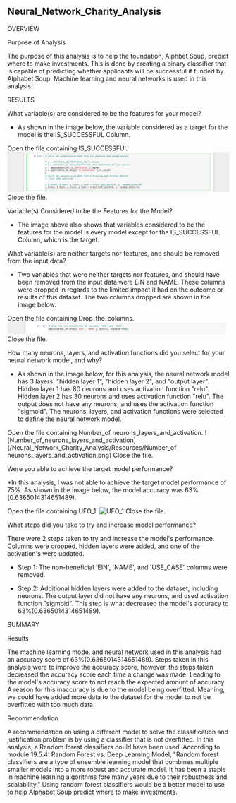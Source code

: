 ## Neural_Network_Charity_Analysis

OVERVIEW

Purpose of Analysis

The purpose of this analysis is to help the foundation, Alphbet Soup, predict where to make investments. This is done by creating a binary classifier that is capable of predicting whether applicants will be successful if funded by Alphabet Soup. Machine learning and neural networks is used in this analysis.

RESULTS

What variable(s) are considered to be the features for your model?

* As shown in the image below, the variable considered as a target for the model is the IS_SUCCESSFUL Column.

Open the file containing IS_SUCCESSFUl.
![IS_SUCCESSFUL](/Neural_Network_Charity_Analysis/Resources/IS_SUCCESSFUL.png)
Close the file.

Variable(s) Considered to be the Features for the Model?

* The image above also shows that variables considered to be the features for the model is every model except for the IS_SUCCESSFUL Column, which is the target.

What variable(s) are neither targets nor features, and should be removed from the input data?

* Two variables that were neither targets nor features, and should have been removed from the input data were EIN and NAME. These columns were dropped in regards to the limited impact it had on the outcome or results of this dataset. The two columns dropped are shown in the image below.

Open the file containing Drop_the_columns.
![Drop_the_columns](/Neural_Network_Charity_Analysis/Resources/Drop_the_columns.png)
Close the file.
	
 How many neurons, layers, and activation functions did you select for your neural network model, and why?
 
* As shown in the image below, for this analysis, the neural network model has 3 layers: "hidden layer 1", "hidden layer 2", and "output layer". Hidden layer 1 has 80 neurons and uses activation function "relu". Hidden layer 2 has 30 neurons and uses activation function "relu". The  output does not have any neurons, and uses the activation function "sigmoid". The neurons, layers, and activation functions were selected to define the neural network model.

Open the file containing Number_of neurons_layers_and_activation.
![Number_of_neurons_layers_and_activation](/Neural_Network_Charity_Analysis/Resources/Number_of neurons_layers_and_activation.png)
Close the file.

Were you able to achieve the target model performance?

*In this analysis, I was not able to achieve the target model performance of 75%. As shown in the image below, the model accuracy was 63%(0.6365014314651489).

Open the file containing UFO_1.
![UFO_1](/UFOs/static/images/UFO_1.png)
Close the file.

What steps did you take to try and increase model performance?

There were 2 steps taken to try and increase the model's performance. Columns were dropped, hidden layers were added, and one of the activation's were updated.

* Step 1: The non-beneficial 'EIN', 'NAME', and 'USE_CASE' columns were removed. 

* Step 2: Additional hidden layers were added to the dataset, including neurons. The output layer did not have any neurons, and used activation function "sigmoid". This step is what decreased the model's accuracy to 63%(0.6365014314651489).

SUMMARY

Results

The machine learning mode. and neural network used in this analysis had an accuracy score of 63%(0.6365014314651489). Steps taken in this analysis were to improve the accuracy score, however, the steps taken decreased the accuracy score each time a change was made. Leading to the model's accuracy score to not reach the expected amount of accuracy. A reason for this inaccuracy is due to the model being overfitted. Meaning, we could have added more data to the dataset for the model to not be overfitted with too
much data. 

Recommendation

A recommendation on using a different model to solve the classification and justification problem is by using a classifier that is not overfitted. In this analysis, a Random forest classifiers could have been used. According to module 19.5.4: Random Forest vs. Deep Learning Model, "Random forest classifiers are a type of ensemble learning model that combines multiple smaller models into a more robust and accurate model. It has been a staple in machine learning algorithms fore many years due to their robustness and scalability." Using random forest classifiers would be a better model to use to help Alphabet Soup predict where to make investments. 
